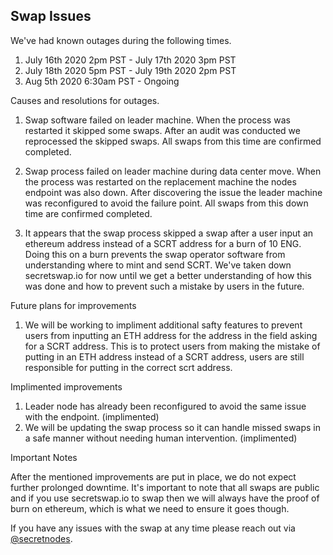 ## Swap Issues

We've had known outages during the following times.

1. July 16th 2020 2pm PST - July 17th 2020 3pm PST 
2. July 18th 2020 5pm PST - July 19th 2020 2pm PST
3. Aug 5th 2020 6:30am PST - Ongoing

Causes and resolutions for outages.

1. Swap software failed on leader machine. When the process was restarted it skipped some swaps. After an audit was conducted we reprocessed the skipped swaps. All swaps from this time are confirmed completed.

2. Swap process failed on leader machine during data center move. When the process was restarted on the replacement machine the nodes endpoint was also down. After discovering the issue the leader machine was reconfigured to avoid the failure point. All swaps from this down time are confirmed completed.

3. It appears that the swap process skipped a swap after a user input an ethereum address instead of a SCRT address for a burn of 10 ENG. Doing this on a burn prevents the swap operator software from understanding where to mint and send SCRT. We've taken down secretswap.io for now until we get a better understanding of how this was done and how to prevent such a mistake by users in the future.

Future plans for improvements

1. We will be working to impliment additional safty features to prevent users from inputting an ETH address for the address in the field asking for a SCRT address. This is to protect users from making the mistake of putting in an ETH address instead of a SCRT address, users are still responsible for putting in the correct scrt address.

Implimented improvements

1. Leader node has already been reconfigured to avoid the same issue with the endpoint. (implimented)
2. We will be updating the swap process so it can handle missed swaps in a safe manner without needing human intervention. (implimented)

Important Notes

After the mentioned improvements are put in place, we do not expect further prolonged downtime. It's important to note that all swaps are public and if you use secretswap.io to swap then we will always have the proof of burn on ethereum, which is what we need to ensure it goes though.

If you have any issues with the swap at any time please reach out via [@secretnodes](https://t.me/secretnodes).



